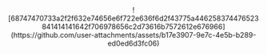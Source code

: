 
<div align="center">
  ![68747470733a2f2f632e74656e6f722e636f6d2f43775a446258374476523841414141642f706978656c2d73616b7572612e676966](https://github.com/user-attachments/assets/b17e3907-9e7c-4e5b-b289-ed0ed6d3fc06)
</div>

<!--
**KVRTeJ/KVRTeJ** is a ✨ _special_ ✨ repository because its `README.md` (this file) appears on your GitHub profile.

Here are some ideas to get you started:

- 🔭 I’m currently working on ...
- 🌱 I’m currently learning ...
- 👯 I’m looking to collaborate on ...
- 🤔 I’m looking for help with ...
- 💬 Ask me about ...
- 📫 How to reach me: ...
- 😄 Pronouns: ...
- ⚡ Fun fact: ...
-->
